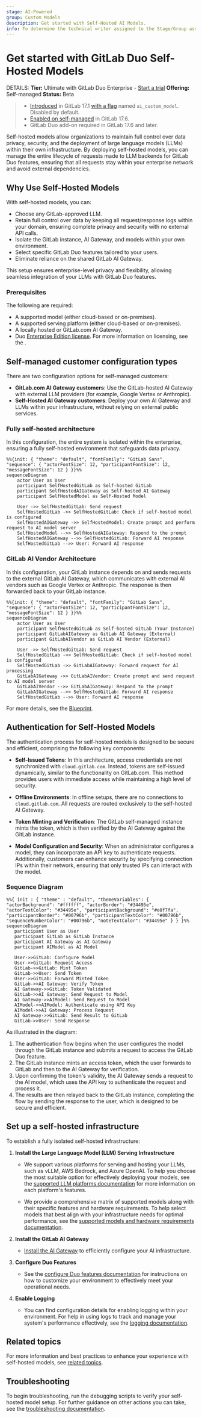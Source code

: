 ```yaml
---
stage: AI-Powered
group: Custom Models
description: Get started with Self-Hosted AI Models.
info: To determine the technical writer assigned to the Stage/Group associated with this page, see https://handbook.gitlab.com/handbook/product/ux/technical-writing/#assignments
---
```


# Get started with GitLab Duo Self-Hosted Models

DETAILS:
**Tier:** Ultimate with GitLab Duo Enterprise - [Start a trial](https://about.gitlab.com/solutions/gitlab-duo-pro/sales/?type=free-trial)
**Offering:** Self-managed
**Status:** Beta

> - [Introduced](https://gitlab.com/groups/gitlab-org/-/epics/12972) in GitLab 17.1 [with a flag](../../administration/feature_flags.md) named `ai_custom_model`. Disabled by default.
> - [Enabled on self-managed](https://gitlab.com/groups/gitlab-org/-/epics/15176) in GitLab 17.6.
> - GitLab Duo add-on required in GitLab 17.6 and later.

Self-hosted models allow organizations to maintain full control over data privacy, security, and the deployment of large language models (LLMs) within their own infrastructure. By deploying self-hosted models, you can manage the entire lifecycle of requests made to LLM backends for GitLab Duo features, ensuring that all requests stay within your enterprise network and avoid external dependencies.

## Why Use Self-Hosted Models

With self-hosted models, you can:

- Choose any GitLab-approved LLM.
- Retain full control over data by keeping all request/response logs within your domain, ensuring complete privacy and security with no external API calls.
- Isolate the GitLab instance, AI Gateway, and models within your own environment.
- Select specific GitLab Duo features tailored to your users.
- Eliminate reliance on the shared GitLab AI Gateway.

This setup ensures enterprise-level privacy and flexibility, allowing seamless integration of your LLMs with GitLab Duo features.

### Prerequisites

The following are required:

- A supported model (either cloud-based or on-premises).
- A supported serving platform (either cloud-based or on-premises).
- A locally hosted or GitLab.com AI Gateway.
- Duo [Enterprise Edition license](../../administration/license.md). For more information on licensing, see the [](../../administration/license.md).

## Self-managed customer configuration types

There are two configuration options for self-managed customers:

- **GitLab.com AI Gateway customers**: Use the GitLab-hosted AI Gateway with external LLM providers (for example, Google Vertex or Anthropic).
- **Self-Hosted AI Gateway customers**: Deploy your own AI Gateway and LLMs within your infrastructure, without relying on external public services.

### Fully self-hosted architecture

In this configuration, the entire system is isolated within the enterprise, ensuring a fully self-hosted environment that safeguards data privacy.

```mermaid
%%{init: { "theme": "default", "fontFamily": "GitLab Sans", "sequence": { "actorFontSize": 12, "participantFontSize": 12, "messageFontSize": 12 } }}%%
sequenceDiagram
    actor User as User
    participant SelfHostedGitLab as Self-hosted GitLab
    participant SelfHostedAIGateway as Self-hosted AI Gateway
    participant SelfHostedModel as Self-Hosted Model

    User ->> SelfHostedGitLab: Send request
    SelfHostedGitLab ->> SelfHostedGitLab: Check if self-hosted model is configured
    SelfHostedAIGateway ->> SelfHostedModel: Create prompt and perform request to AI model server
    SelfHostedModel -->> SelfHostedAIGateway: Respond to the prompt
    SelfHostedAIGateway -->> SelfHostedGitLab: Forward AI response
    SelfHostedGitLab -->> User: Forward AI response
```

### GitLab AI Vendor Architecture

In this configuration, your GitLab instance depends on and sends requests to the external GitLab AI Gateway, which communicates with external AI vendors such as Google Vertex or Anthropic. The response is then forwarded back to your GitLab instance.

```mermaid
%%{init: { "theme": "default", "fontFamily": "GitLab Sans", "sequence": { "actorFontSize": 12, "participantFontSize": 12, "messageFontSize": 12 } }}%%
sequenceDiagram
    actor User as User
    participant SelfHostedGitLab as Self-hosted GitLab (Your Instance)
    participant GitLabAIGateway as GitLab AI Gateway (External)
    participant GitLabAIVendor as GitLab AI Vendor (External)

    User ->> SelfHostedGitLab: Send request
    SelfHostedGitLab ->> SelfHostedGitLab: Check if self-hosted model is configured
    SelfHostedGitLab ->> GitLabAIGateway: Forward request for AI processing
    GitLabAIGateway ->> GitLabAIVendor: Create prompt and send request to AI model server
    GitLabAIVendor -->> GitLabAIGateway: Respond to the prompt
    GitLabAIGateway -->> SelfHostedGitLab: Forward AI response
    SelfHostedGitLab -->> User: Forward AI response
```

For more details, see the [Blueprint](https://handbook.gitlab.com/handbook/engineering/architecture/design-documents/custom_models/).

## Authentication for Self-Hosted Models

The authentication process for self-hosted models is designed to be secure and efficient, comprising the following key components:

- **Self-Issued Tokens**: In this architecture, access credentials are not synchronized with `cloud.gitlab.com`. Instead, tokens are self-issued dynamically, similar to the functionality on GitLab.com. This method provides users with immediate access while maintaining a high level of security.

- **Offline Environments**: In offline setups, there are no connections to `cloud.gitlab.com`. All requests are routed exclusively to the self-hosted AI Gateway.

- **Token Minting and Verification**: The GitLab self-managed instance mints the token, which is then verified by the AI Gateway against the GitLab instance.

- **Model Configuration and Security**: When an administrator configures a model, they can incorporate an API key to authenticate requests. Additionally, customers can enhance security by specifying connection IPs within their network, ensuring that only trusted IPs can interact with the model.

### Sequence Diagram

   ```mermaid
   %%{ init : { "theme" : "default", "themeVariables": { "actorBackground": "#ffffff", "actorBorder": "#34495e", "actorTextColor": "#34495e", "participantBackground": "#e0f7fa", "participantBorder": "#00796b", "participantTextColor": "#00796b", "sequenceNumberColor": "#00796b", "noteTextColor": "#34495e" } } }%%
   sequenceDiagram
      participant User as User
      participant GitLab as GitLab Instance
      participant AI Gateway as AI Gateway
      participant AIModel as AI Model

      User->>GitLab: Configure Model
      User->>GitLab: Request Access
      GitLab->>GitLab: Mint Token
      GitLab->>User: Send Token
      User->>GitLab: Forward Minted Token
      GitLab->>AI Gateway: Verify Token
      AI Gateway->>GitLab: Token Validated
      GitLab->>AI Gateway: Send Request to Model
      AI Gateway->>AIModel: Send Request to Model
      AIModel->>AIModel: Authenticate using API Key
      AIModel->>AI Gateway: Process Request
      AI Gateway->>GitLab: Send Result to GitLab
      GitLab->>User: Send Response

   ```

As illustrated in the diagram:

1. The authentication flow begins when the user configures the model through the GitLab instance and submits a request to access the GitLab Duo feature.
1. The GitLab instance mints an access token, which the user forwards to GitLab and then to the AI Gateway for verification.
1. Upon confirming the token's validity, the AI Gateway sends a request to the AI model, which uses the API key to authenticate the request and process it.
1. The results are then relayed back to the GitLab instance, completing the flow by sending the response to the user, which is designed to be secure and efficient.

## Set up a self-hosted infrastructure

To establish a fully isolated self-hosted infrastructure:

1. **Install the Large Language Model (LLM) Serving Infrastructure**

   - We support various platforms for serving and hosting your LLMs, such as vLLM, AWS Bedrock, and Azure OpenAI. To help you choose the most suitable option for effectively deploying your models, see the [supported LLM platforms documentation](supported_llm_serving_platforms.md) for more information on each platform's features.

   - We provide a comprehensive matrix of supported models along with their specific features and hardware requirements. To help select models that best align with your infrastructure needs for optimal performance, see the [supported models and hardware requirements documentation](supported_models_and_hardware_requirements.md).

1. **Install the GitLab AI Gateway**
   - [Install the AI Gateway](../../install/install_ai_gateway.md) to efficiently configure your AI infrastructure.

1. **Configure Duo Features**
   - See the [configure Duo features documentation](configure_duo_features.md) for instructions on how to customize your environment to effectively meet your operational needs.

1. **Enable Logging**
   - You can find configuration details for enabling logging within your environment. For help in using logs to track and manage your system's performance effectively, see the [logging documentation](logging.md).

## Related topics

For more information and best practices to enhance your experience with self-hosted models, see [related topics](related_topics.md).

## Troubleshooting

To begin troubleshooting, run the debugging scripts to verify your self-hosted model setup. For further guidance on other actions you can take, see the [troubleshooting documentation](troubleshooting.md).
